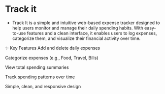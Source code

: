 # Track it
- Track It is a simple and intuitive web-based expense tracker designed to help users monitor and manage their daily spending habits. With easy-to-use features and a clean interface, it enables users to log expenses, categorize them, and visualize their financial activity over time.

✨ Key Features
Add and delete daily expenses

Categorize expenses (e.g., Food, Travel, Bills)

View total spending summaries

Track spending patterns over time

Simple, clean, and responsive design
